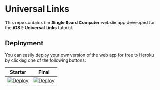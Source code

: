 # Universal Links

This repo contains the **Single Board Computer** website app developed for the **iOS 9 Universal Links** tutorial.

## Deployment

You can easily deploy your own version of the web app for free to Heroku by clicking one of the following buttons:

| Starter | Final |
|---------|-------|
| [![Deploy](https://www.herokucdn.com/deploy/button.svg)](https://heroku.com/deploy?template=https://github.com/r0b0t3d/universal-links) | [![Deploy](https://www.herokucdn.com/deploy/button.svg)](https://heroku.com/deploy?template=https://github.com/r0b0t3d/universal-links) |
